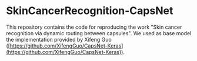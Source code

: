 # SkinCancerRecognition-CapsNet
This repository contains the code for reproducing the work "Skin cancer recognition via dynamic routing between capsules". We used as base model the implementation provided by Xifeng Guo ([https://github.com/XifengGuo/CapsNet-Keras](https://github.com/XifengGuo/CapsNet-Keras)).

